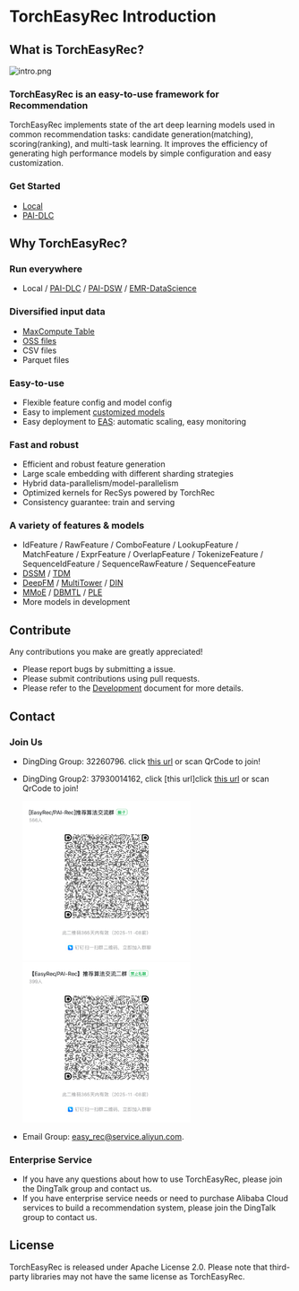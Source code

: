 # TorchEasyRec Introduction

## What is TorchEasyRec?

![intro.png](docs/images/intro.png)

### TorchEasyRec is an easy-to-use framework for Recommendation

TorchEasyRec implements state of the art deep learning models used in common recommendation tasks: candidate generation(matching), scoring(ranking), and multi-task learning. It improves the efficiency of generating high performance models by simple configuration and easy customization.

### Get Started

- [Local](docs/source/quick_start/local_tutorial.md)
- [PAI-DLC](docs/source/quick_start/dlc_tutorial.md)

## Why TorchEasyRec?

### Run everywhere

- Local / [PAI-DLC](https://help.aliyun.com/zh/pai/user-guide/container-training) / [PAI-DSW](https://help.aliyun.com/zh/pai/user-guide/dsw-notebook-service) / [EMR-DataScience](https://help.aliyun.com/document_detail/170836.html)

### Diversified input data

- [MaxCompute Table](https://help.aliyun.com/document_detail/27819.html)
- [OSS files](https://help.aliyun.com/product/31815.html)
- CSV files
- Parquet files

### Easy-to-use

- Flexible feature config and model config
- Easy to implement [customized models](docs/source/models/user_define.md)
- Easy deployment to [EAS](https://help.aliyun.com/zh/pai/user-guide/eas-model-serving): automatic scaling, easy monitoring

### Fast and robust

- Efficient and robust feature generation
- Large scale embedding with different sharding strategies
- Hybrid data-parallelism/model-parallelism
- Optimized kernels for RecSys powered by TorchRec
- Consistency guarantee: train and serving

### A variety of features & models

- IdFeature / RawFeature / ComboFeature / LookupFeature / MatchFeature / ExprFeature / OverlapFeature / TokenizeFeature / SequenceIdFeature / SequenceRawFeature / SequenceFeature
- [DSSM](docs/source/models/dssm.md) / [TDM](docs/source/models/tdm.md)
- [DeepFM](docs/source/models/deepfm.md) / [MultiTower](docs/source/models/multi_tower.md) / [DIN](docs/source/models/din.md)
- [MMoE](docs/source/models/mmoe.md) / [DBMTL](docs/source/models/dbmtl.md) / [PLE](docs/source/models/ple.md)
- More models in development

## Contribute

Any contributions you make are greatly appreciated!

- Please report bugs by submitting a issue.
- Please submit contributions using pull requests.
- Please refer to the [Development](docs/source/develop.md) document for more details.

## Contact

### Join Us

- DingDing Group: 32260796. click [this url](https://page.dingtalk.com/wow/z/dingtalk/simple/ddhomedownload?action=joingroup&code=v1,k1,MwaiOIY1Tb2W+onmBBumO7sQsdDOYjBmv6FXC6wTGns=&_dt_no_comment=1&origin=11#/) or scan QrCode to join!

- DingDing Group2: 37930014162, click \[this url\]click [this url](https://page.dingtalk.com/wow/z/dingtalk/simple/ddhomedownload?action=joingroup&code=v1,k1,1ppFWEXXNPyxUClHh77gCmpfB+JcPhbFv6FXC6wTGns=&_dt_no_comment=1&origin=11#/) or scan QrCode to join!

  <img src="docs/images/qrcode/dinggroup1.png" alt="dingroup1" width="300">
    <img src="docs/images/qrcode/dinggroup2.png" alt="dingroup2" width="300">

- Email Group: easy_rec@service.aliyun.com.

### Enterprise Service

- If you have any questions about how to use TorchEasyRec, please join the DingTalk group and contact us.
- If you have enterprise service needs or need to purchase Alibaba Cloud services to build a recommendation system, please join the DingTalk group to contact us.

## License

TorchEasyRec is released under Apache License 2.0. Please note that third-party libraries may not have the same license as TorchEasyRec.
